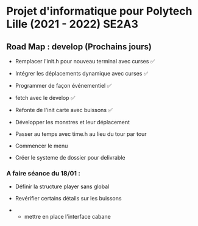 # Projet d'informatique pour Polytech Lille (2021 - 2022) SE2A3

## Road Map : develop (Prochains jours)

- Remplacer l'init.h pour nouveau terminal avec curses :white_check_mark:

- Intégrer les déplacements dynamique avec curses :white_check_mark:

- Programmer de façon événementiel :white_check_mark:

- fetch avec le develop :white_check_mark:

- Refonte de l'init carte avec buissons :white_check_mark:

- Développer les monstres et leur déplacement

- Passer au temps avec time.h au lieu du tour par tour

- Commencer le menu

- Créer le systeme de dossier pour delivrable

### A faire séance du 18/01 : 

- Définir la structure player sans global

- Revérifier certains détails sur les buissons

- - mettre en place l'interface cabane

